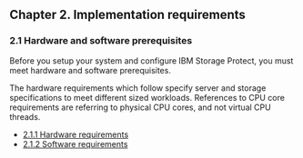 ## Chapter 2. Implementation requirements

### 2.1 Hardware and software prerequisites

Before you setup your system and configure IBM Storage Protect, you must meet hardware and software prerequisites.

The hardware requirements which follow specify server and storage specifications to meet different sized
workloads. References to CPU core requirements are referring to physical CPU cores, and not virtual CPU
threads.

* [2.1.1 Hardware requirements](2.1.1-hw-requirements.md)
* [2.1.2 Software requirements](2.1.2-sw-requirements.md)
